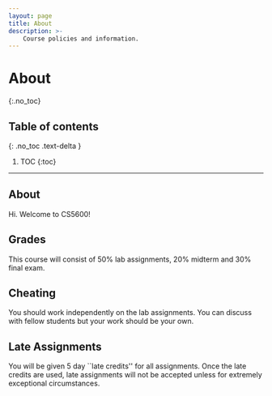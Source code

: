 ```yaml
---
layout: page
title: About
description: >-
    Course policies and information.
---
```


# About
{:.no_toc}

## Table of contents
{: .no_toc .text-delta }

1. TOC
{:toc}

---

## About

Hi. Welcome to CS5600!

## Grades

This course will consist of 50% lab assignments, 20% midterm and 30% final exam.

## Cheating

You should work independently on the lab assignments. You can discuss with fellow students but your work should be your own.

## Late Assignments

You will be given 5 day ``late credits'' for all assignments. Once the late credits are used, late assignments will not be accepted unless for extremely exceptional circumstances.
